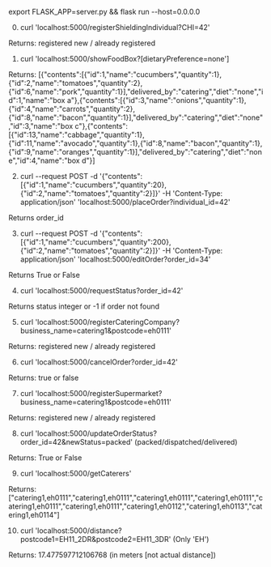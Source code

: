 export FLASK_APP=server.py && flask run --host=0.0.0.0


0) curl 'localhost:5000/registerShieldingIndividual?CHI=42'

Returns: registered new / already registered

1) curl 'localhost:5000/showFoodBox?[dietaryPreference=none']

Returns: [{"contents":[{"id":1,"name":"cucumbers","quantity":1},{"id":2,"name":"tomatoes","quantity":2},{"id":6,"name":"pork","quantity":1}],"delivered_by":"catering","diet":"none","id":1,"name":"box a"},{"contents":[{"id":3,"name":"onions","quantity":1},{"id":4,"name":"carrots","quantity":2},{"id":8,"name":"bacon","quantity":1}],"delivered_by":"catering","diet":"none","id":3,"name":"box c"},{"contents":[{"id":13,"name":"cabbage","quantity":1},{"id":11,"name":"avocado","quantity":1},{"id":8,"name":"bacon","quantity":1},{"id":9,"name":"oranges","quantity":1}],"delivered_by":"catering","diet":"none","id":4,"name":"box d"}]

2) curl --request POST -d '{"contents": [{"id":1,"name":"cucumbers","quantity":20},{"id":2,"name":"tomatoes","quantity":2}]}' -H 'Content-Type: application/json' 'localhost:5000/placeOrder?individual_id=42'

Returns order_id

3) curl --request POST -d '{"contents": [{"id":1,"name":"cucumbers","quantity":200},{"id":2,"name":"tomatoes","quantity":2}]}' -H 'Content-Type: application/json' 'localhost:5000/editOrder?order_id=34'

Returns True or False

4) curl 'localhost:5000/requestStatus?order_id=42'

Returns status integer or -1 if order not found

5) curl 'localhost:5000/registerCateringCompany?business_name=catering1&postcode=eh0111'

Returns: registered new / already registered

6) curl 'localhost:5000/cancelOrder?order_id=42'

Returns: true or false

7) curl 'localhost:5000/registerSupermarket?business_name=catering1&postcode=eh0111'

Returns: registered new / already registered

8) curl 'localhost:5000/updateOrderStatus?order_id=42&newStatus=packed' (packed/dispatched/delivered)

Returns: True or False

9) curl 'localhost:5000/getCaterers'

Returns: ["catering1,eh0111","catering1,eh0111","catering1,eh0111","catering1,eh0111","catering1,eh0111","catering1,eh0111","catering1,eh0112","catering1,eh0113","catering1,eh0114"]

10) curl 'localhost:5000/distance?postcode1=EH11_2DR&postcode2=EH11_3DR' (Only 'EH')

Returns: 17.477597712106768 (in meters [not actual distance])
